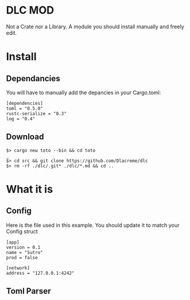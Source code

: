 DLC MOD
=======

Not a Crate nor a Library.
A module you should install manually and freely edit.

# Install

## Dependancies

You will have to manually add the depancies in your Cargo.toml:
```
[dependencies]
toml = "0.5.0"
rustc-serialize = "0.3"
log = "0.4"
```

## Download

```
$> cargo new toto --bin && cd toto
_
$> cd src && git clone https://github.com/Dlacreme/dlc
$> rm -rf ./dlc/.git* ./dlc/*.md && cd ..
```

# What it is

## Config

Here is the file used in this example. You should update it to match your Config struct
```
[app]
version = 0.1
name = "Sutro"
prod = false

[network]
address = "127.0.0.1:4242"
```

## Toml Parser